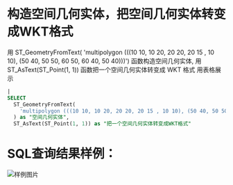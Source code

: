 # 构造空间几何实体，把空间几何实体转变成WKT格式

用 ST_GeometryFromText( 'multipolygon (((10 10, 10 20, 20 20, 20 15 , 10 10), (50 40, 50 50, 60 50, 60 40, 50 40)))') 函数构造空间几何实体,
用 ST_AsText(ST_Point(1, 1)) 函数把一个空间几何实体转变成 WKT 格式
用表格展示

```SQL
|
SELECT
  ST_GeometryFromText(
    'multipolygon (((10 10, 10 20, 20 20, 20 15 , 10 10), (50 40, 50 50, 60 50, 60 40, 50 40)))'
  ) as "空间几何实体",
  ST_AsText(ST_Point(1, 1)) as "把一个空间几何实体转变成WKT格式"
```

# SQL查询结果样例：

![样例图片](https://img.alicdn.com/tfs/TB13lpaeSR26e4jSZFEXXbwuXXa-671-454.png)